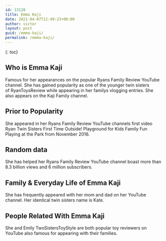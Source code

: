 ```yaml
---
id: 13128
title: Emma Kaji
date: 2021-04-07T12:49:23+00:00
author: victor
layout: post
guid: /emma-kaji/
permalink: /emma-kaji/
---
```



{: toc}


## Who is Emma Kaji



Famous for her appearances on the popular Ryans Family Review YouTube channel. She has gained popularity as one of the younger twin sisters of RyanToysReview while appearing in her familys vlogging entries. She also appears on the Kaji Family channel.

                
                
                
## Prior to Popularity



She appeared in her Ryans Family Review YouTube channels first video Ryan Twin Sisters First Time Outside! Playground for Kids Family Fun Playing at the Park from November 2016. 

                
                
                
## Random data



She has helped her Ryans Family Review YouTube channel boast more than 8.3 billion views and 6 million subscribers. 

                
                
                
## Family & Everyday Life of Emma Kaji



She has frequently appeared with her mom and dad on her YouTube channel. Her identical twin sisters name is Kate.

                
                
                
## People Related With Emma Kaji



She and Emily TwoSistersToyStyle are both popular toy reviewers on YouTube also famous for appearing with their families. 

                
              
            
          
          
          